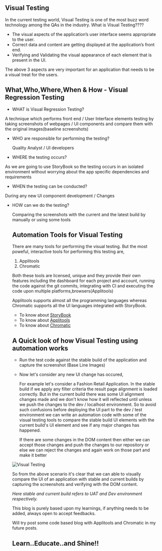 ## Visual Testing

In the current testing world, Visual Testing is one of the most buzz word technology among the QAs in the industry. What is Visual Testing????

- The visual aspects of the application’s user interface seems appropriate to the user.
- Correct data and content are getting displayed at the application’s front end.
- Verifying and Validating the visual appearance of each element that is present in the UI.

The above 3 aspects are very important for an application that needs to be a visual treat for the users.

## What,Who,Where,When & How - Visual Regression Testing

- WHAT is Visual Regression Testing?
 
 A technique which performs front end / User Interface elements testing by taking screenshots of webpages / UI components and compare them with the original      images(baseline screenshots)

- WHO are responsible for performing the testing?
  
  Quality Analyst / UI developers

- WHERE the testing occurs?
 
 As we are going to use StoryBook so the testing occurs in an isolated environment without worrying about the app specific dependencies and requirements
 
- WHEN the testing can be conducted?
 
 During any new UI component development / Changes
  
- HOW can we do the testing?
  
  Comparing the screenshots with the current and the latest build by manually or using some tools
  
  ## Automation Tools for Visual Testing
  
   There are many tools for performing the visual testing. But the most poweful, interactive tools for performing this testing are,
   1. Applitools
   2. Chromatic
   
   Both these tools are licensed, unique and they provide their own features including the dashboard for each project and account, running the code against the git commits, integrating with CI and executing the code upon multiple platforms,browsers(Applitools)
   
   Applitools supports almost all the programming languages whereas Chromatic supports all the UI languages integrated with StoryBook. 
   
   - To know about [StoryBook](https://storybook.js.org/)
   - To know about [Applitools](https://applitools.com/)
   - To know about [Chromatic](https://www.chromatic.com/)
  
  ## A Quick look of how Visual Testing using automation works
   
   - Run the test code against the stable build of the application and capture the screenshot (Base Line Images)
   - Now let's consider any new UI change has occured, 
      
      For example let's consider a Fashion Retail Application. In the stable build if we apply any filter criteria the result page alignment is loaded correctly. But in the current build there was some UI alignment changes made and we don't know how it will reflected until unless we push the changes to the dev / localhost environment.
      So to avoid such confusions before deploying the UI part to the dev / test environment we can write an automation code with some of the visual testing tools to compare the stable build UI elements with the current build's UI element and see if any major changes has happened.
      
      If there are some changes in the DOM content then either we can accept those changes and push the changes to our repository or else we can reject the changes and again work on those part and make it better
  
  ![Visual Testing](https://qanish.files.wordpress.com/2019/02/screenshot-difference-e1545051723765-1.png?w=1312&h=600&crop=1)
  
  So from the above scenario it's clear that we can able to visually compare the UI of an application with stable and current builds by capturing the screenshots and verifying with the DOM content.
  
  _Here stable and current build refers to UAT and Dev environment respectively._
  
  This blog is purely based upon my learnings, if anything needs to be added, always open to accept feedbacks.
  
  Will try post some code based blog with Applitools and Chromatic in my future posts.
  
  ## Learn..Educate..and Shine!!
  
  

